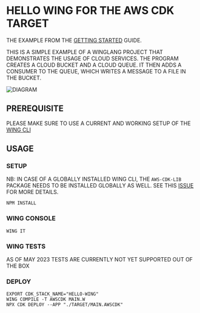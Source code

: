 # HELLO WING FOR THE AWS CDK TARGET

THE EXAMPLE FROM THE [GETTING STARTED](HTTPS://DOCS.WINGLANG.IO/GETTING-STARTED/HELLO) GUIDE.

THIS IS A SIMPLE EXAMPLE OF A WINGLANG PROJECT THAT DEMONSTRATES THE USAGE OF CLOUD SERVICES. THE PROGRAM CREATES A CLOUD BUCKET AND A CLOUD QUEUE. IT THEN ADDS A CONSUMER TO THE QUEUE, WHICH WRITES A MESSAGE TO A FILE IN THE BUCKET.

![DIAGRAM](./DIAGRAM.PNG)

## PREREQUISITE

PLEASE MAKE SURE TO USE A CURRENT AND WORKING SETUP OF THE [WING CLI](HTTPS://DOCS.WINGLANG.IO/GETTING-STARTED/INSTALLATION)

## USAGE

### SETUP

NB: IN CASE OF A GLOBALLY INSTALLED WING CLI, THE `AWS-CDK-LIB` PACKAGE NEEDS TO BE INSTALLED GLOBALLY AS WELL. SEE THIS [ISSUE](HTTPS://GITHUB.COM/WINGLANG/WING/ISSUES/2478) FOR MORE DETAILS.

```
NPM INSTALL
```

### WING CONSOLE

```
WING IT
```

### WING TESTS

AS OF MAY 2023 TESTS ARE CURRENTLY NOT YET SUPPORTED OUT OF THE BOX

### DEPLOY

```
EXPORT CDK_STACK_NAME="HELLO-WING"
WING COMPILE -T AWSCDK MAIN.W
NPX CDK DEPLOY --APP "./TARGET/MAIN.AWSCDK"
```